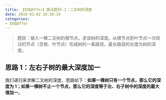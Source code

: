 ```yaml
---
title: 【剑指Offer】面试题55-1：二叉树的深度
date: 2018-03-02 10:30:19
categories:
- 剑指Offer
---
```


> 题目：输入一棵二叉树的根节点，求该树的深度。从根节点到叶节点一次经过的节点（含根、叶节点）形成树的一条路径，最长路径的长度为树的深度。

## 思路 1：左右子树的最大深度加一

我们递归来求解二叉树的深度，思路如下：**如果一棵树只有一个节点，那么它的深度为 1；如果一棵树不止一个节点，那么它的深度等于左、右子树中的深度的最大值加一**。
